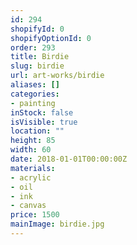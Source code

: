 ```yaml
---
id: 294
shopifyId: 0
shopifyOptionId: 0
order: 293
title: Birdie
slug: birdie
url: art-works/birdie
aliases: []
categories:
- painting
inStock: false
isVisible: true
location: ""
height: 85
width: 60
date: 2018-01-01T00:00:00Z
materials:
- acrylic
- oil
- ink
- canvas
price: 1500
mainImage: birdie.jpg
---
```

